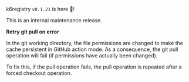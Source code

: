 k6registry `v0.1.21` is here 🎉!

This is an internal maintenance release.

**Retry git pull on error**

In the git working directory, the file permissions are changed to make the cache persistent in GitHub action mode. As a consequence, the git pull operation will fail (if permissions have actually been changed).

To fix this, if the pull operation fails, the pull operation is repeated after a forced checkout operation.
